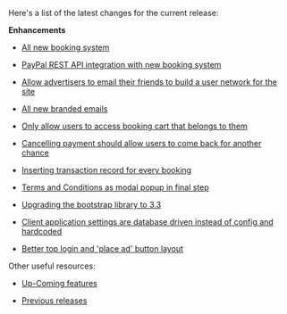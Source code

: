 Here's a list of the latest changes for the current release:

**Enhancements**

- [All new booking system](https://trello.com/c/prXqhrqH/135-nextgen-booking-engine-and-user-interface-revamp)

- [PayPal REST API integration with new booking system](https://trello.com/c/DmDYOgG8/242-nextgen-integrate-paypal-payment-provider-to-new-booking)

- [Allow advertisers to email their friends to build a user network for the site](https://trello.com/c/0VaccIlt/224-networking-advertiser-ability-to-send-email-to-external-contacts-after-placing-an-ad)

- [All new branded emails](https://trello.com/c/pklcYzod/221-all-new-redesigned-email-templates-and-brand-aware-resolve-strategy)

- [Only allow users to access booking cart that belongs to them](https://trello.com/c/397JQebK/247-security-authorisation-filter-for-users-accessing-or-doing-anything-with-a-booking)

- [Cancelling payment should allow users to come back for another chance](https://trello.com/c/1lKjxrmf/250-cancel-payment-screen)

- [Inserting transaction record for every booking](https://trello.com/c/H0LwqKtd/249-insert-record-for-transaction-table-on-authorise-payment)

- [Terms and Conditions as modal popup in final step](https://trello.com/c/Tb1RS9He/246-nextgen-terms-and-conditions-for-booking)

- [Upgrading the bootstrap library to 3.3](https://trello.com/c/Bqljq2kl/233-upgrade-ui-bootstrap-library-to-3-2)

- [Client application settings are database driven instead of config and hardcoded](https://trello.com/c/ZtAlNuep/256-remove-all-the-hardcoded-client-configurations)

- [Better top login and 'place ad' button layout](https://trello.com/c/I6SnFos8/262-the-place-new-ad-and-login-register-need-better-layout)

Other useful resources:

- [Up-Coming features](https://trello.com/b/Ht5NWhN2/betterclassifieds)

- [Previous releases](https://trello.com/b/0Vb4VWMF/betterclassifieds-2-0)
